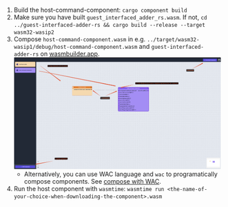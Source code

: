1. Build the host-command-component: `cargo component build`
2. Make sure you have built `guest_interfaced_adder_rs.wasm`. If not,
   `cd ../guest-interfaced-adder-rs && cargo build --release --target wasm32-wasip2`
3. Compose `host-command-component.wasm` in e.g. `../target/wasm32-wasip1/debug/host-command-component.wasm` and
   `guest-interfaced-adder-rs` on [wasmbuilder.app](https://wasmbuilder.app/).
   ![steps](images/steps.png)
    * Alternatively, you can use WAC language and `wac` to programatically compose components.
      See [compose with WAC](https://component-model.bytecodealliance.org/creating-and-consuming/composing.html#advanced-composition-with-the-wac-language).
4. Run the host component with `wasmtime`: `wasmtime run <the-name-of-your-choice-when-downloading-the-component>.wasm`